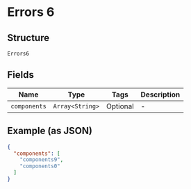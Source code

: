 
# Errors 6

## Structure

`Errors6`

## Fields

| Name | Type | Tags | Description |
|  --- | --- | --- | --- |
| `components` | `Array<String>` | Optional | - |

## Example (as JSON)

```json
{
  "components": [
    "components9",
    "components0"
  ]
}
```

